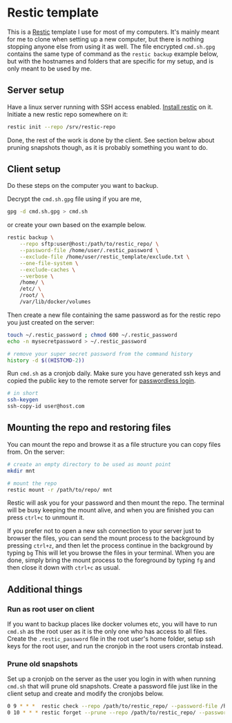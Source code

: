 # Restic template

This is a [Restic](https://restic.net/) template I use for most of my computers. It's mainly meant for me to clone when setting up a new computer, but there is nothing stopping anyone else from using it as well. The file encrypted `cmd.sh.gpg` contains the same type of command as the `restic backup` example below, but with the hostnames and folders that are specific for my setup, and is only meant to be used by me.

## Server setup
Have a linux server running with SSH access enabled. [Install restic](https://restic.readthedocs.io) on it. Initiate a new restic repo somewhere on it:

```bash
restic init --repo /srv/restic-repo
```

Done, the rest of the work is done by the client. See section below about pruning snapshots though, as it is probably something you want to do.

## Client setup
Do these steps on the computer you want to backup.

Decrypt the `cmd.sh.gpg` file using if you are me,

```bash
gpg -d cmd.sh.gpg > cmd.sh
```

or create your own based on the example below.

```bash
restic backup \
    --repo sftp:user@host:/path/to/restic_repo/ \
    --password-file /home/user/.restic_password \
    --exclude-file /home/user/restic_template/exclude.txt \
    --one-file-system \
    --exclude-caches \
    --verbose \
    /home/ \
    /etc/ \
    /root/ \
    /var/lib/docker/volumes
```

Then create a new file containing the same password as for the restic repo you just created on the server:

```bash
touch ~/.restic_password ; chmod 600 ~/.restic_password
echo -n mysecretpassword > ~/.restic_password

# remove your super secret password from the command history
history -d $((HISTCMD-2))
```

Run `cmd.sh` as a cronjob daily. Make sure you have generated ssh keys and copied the public key to the remote server for [passwordless login](https://www.google.com/search?q=generate%20ssh%20keys%20passwordless%20login).

```bash
# in short
ssh-keygen
ssh-copy-id user@host.com
```


## Mounting the repo and restoring files
You can mount the repo and browse it as a file structure you can copy files from. On the server:

```bash
# create an empty directory to be used as mount point
mkdir mnt

# mount the repo
restic mount -r /path/to/repo/ mnt
```

Restic will ask you for your password and then mount the repo. The terminal will be busy keeping the mount alive, and when you are finished you can press `ctrl+c` to unmount it.

If you prefer not to open a new ssh connection to your server just to browser the files, you can send the mount process to the background by pressing `ctrl+z`, and then let the process continue in the background by typing `bg` This will let you browse the files in your terminal. When you are done, simply bring the mount process to the foreground by typing `fg` and then close it down with `ctrl+c` as usual.



## Additional things

### Run as root user on client
If you want to backup places like docker volumes etc, you will have to run `cmd.sh` as the root user as it is the only one who has access to all files. Create the `.restic_password` file in the root user's home folder, setup ssh keys for the root user, and run the cronjob in the root users crontab instead.

### Prune old snapshots
Set up a cronjob on the server as the user you login in with when running `cmd.sh` that will prune old snapshots. Create a password file just like in the client setup and create and modify the cronjobs below.

```bash
0 9 * * *  restic check --repo /path/to/restic_repo/ --password-file /home/user/.restic_password
0 10 * * * restic forget --prune --repo /path/to/restic_repo/ --password-file /home/user/.restic_password --keep-hourly 24 --keep-daily 7 --keep-weekly 4 --keep-monthly 12 --keep-yearly 7
```


